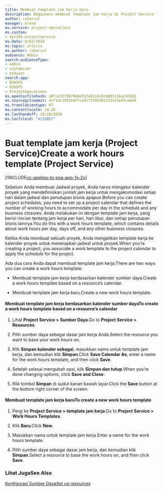 ```yaml
---
title: Membuat template jam kerja baru
description: Bagaimana membuat template jam kerja di Project Service
author: ruhercul
manager: kfend
ms.service: project-operations
ms.custom:
- dyn365-projectservice
ms.date: 8/03/2018
ms.topic: article
ms.author: ruhercul
audience: Admin
search.audienceType:
- admin
- customizer
- enduser
search.app:
- D365CE
- D365PS
- ProjectOperations
ms.openlocfilehash: a0fce327587940e557e0214c8c0897116ac91901
ms.sourcegitcommit: 4cf1dc1561b92fca4175f0b3813133c5e63ce8e6
ms.translationtype: HT
ms.contentlocale: id-ID
ms.lasthandoff: 10/28/2020
ms.locfileid: "4133057"
---
```

# <a name="create-a-work-hours-template-project-service"></a><span data-ttu-id="08aab-103">Buat template jam kerja (Project Service)</span><span class="sxs-lookup"><span data-stu-id="08aab-103">Create a work hours template (Project Service)</span></span>

[!INCLUDE[cc-applies-to-psa-app-1x-2x](../includes/cc-applies-to-psa-app-1x-2x.md)]

<span data-ttu-id="08aab-104">Sebelum Anda membuat Jadwal proyek, Anda harus mengatur kalender proyek yang mendefinisikan jumlah jam kerja untuk mengakomodasi setiap hari dalam jadwal dan penutupan bisnis apapun.</span><span class="sxs-lookup"><span data-stu-id="08aab-104">Before you can create project schedules, you need to set up a project calendar that defines the number of working hours to accommodate per day in the schedule and any business closures.</span></span> <span data-ttu-id="08aab-105">Anda melakukan ini dengan template jam kerja, yang berisi rincian tentang jam kerja per hari, hari libur, dan setiap penutupan bisnis lainnya.</span><span class="sxs-lookup"><span data-stu-id="08aab-105">You do this with a work hours template, which contains details about work hours per day, days off, and any other business closures.</span></span>  
  
 <span data-ttu-id="08aab-106">Ketika Anda membuat sebuah proyek, Anda mengaitkan template kerja ke kalender proyek untuk menerapkan jadwal untuk proyek.</span><span class="sxs-lookup"><span data-stu-id="08aab-106">When you’re creating a project, you associate a work template to the project calendar to apply the schedule for the project.</span></span>  
  
 <span data-ttu-id="08aab-107">Ada dua cara Anda dapat membuat template jam kerja:</span><span class="sxs-lookup"><span data-stu-id="08aab-107">There are two ways you can create a work hours template:</span></span>  
  
-   <span data-ttu-id="08aab-108">Membuat template jam kerja berdasarkan kalender sumber daya.</span><span class="sxs-lookup"><span data-stu-id="08aab-108">Create a work hours template based on a resource’s calendar.</span></span>  
  
-   <span data-ttu-id="08aab-109">Membuat template jam kerja baru.</span><span class="sxs-lookup"><span data-stu-id="08aab-109">Create a new work hours template.</span></span>  
  
#### <a name="to-create-a-work-hours-template-based-on-a-resources-calendar"></a><span data-ttu-id="08aab-110">Membuat template jam kerja berdasarkan kalender sumber daya</span><span class="sxs-lookup"><span data-stu-id="08aab-110">To create a work hours template based on a resource’s calendar</span></span>  
  
1.  <span data-ttu-id="08aab-111">Lihat **Project Service > Sumber Daya**.</span><span class="sxs-lookup"><span data-stu-id="08aab-111">Go to **Project Service > Resources**.</span></span>  
  
2.  <span data-ttu-id="08aab-112">Pilih sumber daya sebagai dasar jam kerja Anda.</span><span class="sxs-lookup"><span data-stu-id="08aab-112">Select the resource you want to base your work hours on.</span></span>  
  
3.  <span data-ttu-id="08aab-113">Klik **Simpan kalender sebagai**, masukkan nama untuk template jam kerja, dan kemudian klik **Simpan**.</span><span class="sxs-lookup"><span data-stu-id="08aab-113">Click **Save Calendar As**, enter a name for the work hours template, and then click **Save**.</span></span>  
  
4.  <span data-ttu-id="08aab-114">Setelah selesai mengubah opsi, klik **Simpan dan tutup**.</span><span class="sxs-lookup"><span data-stu-id="08aab-114">When you’re done changing options, click **Save and Close**.</span></span>  
  
5.  <span data-ttu-id="08aab-115">Klik tombol **Simpan** di sudut kanan bawah layar.</span><span class="sxs-lookup"><span data-stu-id="08aab-115">Click the **Save** button at the bottom right corner of the screen.</span></span>  
  
#### <a name="to-create-a-new-work-hours-template"></a><span data-ttu-id="08aab-116">Membuat template jam kerja baru</span><span class="sxs-lookup"><span data-stu-id="08aab-116">To create a new work hours template</span></span>  
  
1.  <span data-ttu-id="08aab-117">Pergi ke **Project Service > template jam kerja**.</span><span class="sxs-lookup"><span data-stu-id="08aab-117">Go to **Project Service > Work Hours Templates**.</span></span>  
  
2.  <span data-ttu-id="08aab-118">Klik **Baru**.</span><span class="sxs-lookup"><span data-stu-id="08aab-118">Click **New**.</span></span>  
  
3.  <span data-ttu-id="08aab-119">Masukkan nama untuk template jam kerja.</span><span class="sxs-lookup"><span data-stu-id="08aab-119">Enter a name for the work hours template.</span></span>  
  
4.  <span data-ttu-id="08aab-120">Pilih sumber daya sebagai dasar jam kerja, dan kemudian klik **Simpan**.</span><span class="sxs-lookup"><span data-stu-id="08aab-120">Select a resource to base the work hours on, and then click **Save**.</span></span>  
  
### <a name="see-also"></a><span data-ttu-id="08aab-121">Lihat Juga</span><span class="sxs-lookup"><span data-stu-id="08aab-121">See Also</span></span>  
 [<span data-ttu-id="08aab-122">Konfigurasi Sumber Daya</span><span class="sxs-lookup"><span data-stu-id="08aab-122">Set up resources</span></span>](../psa/set-up-resources.md)
